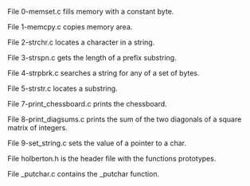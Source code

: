 File 0-memset.c fills memory with a constant byte.

File 1-memcpy.c copies memory area.

File 2-strchr.c locates a character in a string.

File 3-strspn.c gets the length of a prefix substring.

File 4-strpbrk.c searches a string for any of a set of bytes.

File 5-strstr.c locates a substring.

File 7-print_chessboard.c prints the chessboard.

File 8-print_diagsums.c prints the sum of the two diagonals of a square matrix of integers.

File 9-set_string.c sets the value of a pointer to a char.

File holberton.h is the header file with the functions prototypes.

File _putchar.c contains the _putchar function.
